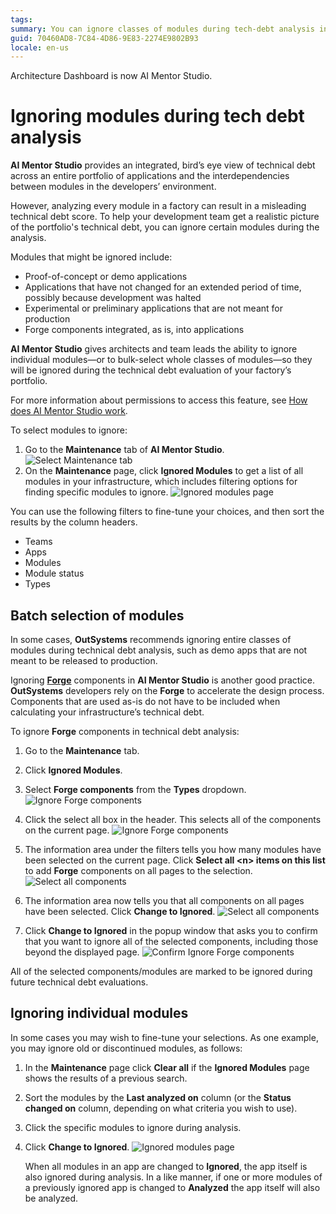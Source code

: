 ```yaml
---
tags:
summary: You can ignore classes of modules during tech-debt analysis in AI Mentor Studio.
guid: 70460AD8-7C84-4D86-9E83-2274E9802B93
locale: en-us
---
```


<div class="info" markdown="1">

Architecture Dashboard is now AI Mentor Studio.

</div>

# Ignoring modules during tech debt analysis

**AI Mentor Studio** provides an integrated, bird’s eye view of technical debt across an entire portfolio of applications and the interdependencies between modules in the developers’ environment.

However, analyzing every module in a factory can result in a misleading technical debt score. To help your development team get a realistic picture of the portfolio's technical debt, you can ignore certain modules during the analysis.

Modules that might be ignored include:

* Proof-of-concept or demo applications
* Applications that have not changed for an extended period of time, possibly because development was halted
* Experimental or preliminary applications that are not meant for production
* Forge components integrated, as is, into applications

**AI Mentor Studio** gives architects and team leads the ability to ignore individual modules—or to bulk-select whole classes of modules—so they will be ignored during the technical debt evaluation of your factory’s portfolio.

<div class="info" markdown="1">

For more information about permissions to access this feature, see [How does AI Mentor Studio work](https://success.outsystems.com/Documentation/11/Managing_the_Applications_Lifecycle/Manage_technical_debt/How_does_Architecture_Dashboard_work#Permissions).

</div>

To select modules to ignore:

1. Go to the **Maintenance** tab of **AI Mentor Studio**.
    ![Select Maintenance tab](images/ad-autoclass-1.png)
1. On the **Maintenance** page, click **Ignored Modules** to get a list of all modules in your infrastructure, which includes filtering options for finding specific modules to ignore.
    ![Ignored modules page](images/ignored-modules-main-page-ad.png)

You can use the following filters to fine-tune your choices, and then sort the results by the column headers.

* Teams
* Apps
* Modules
* Module status
* Types

## Batch selection of modules

In some cases, **OutSystems** recommends ignoring entire classes of modules during technical debt analysis, such as demo apps that are not meant to be released to production.

Ignoring **[Forge](https://www.outsystems.com/forge/)** components in **AI Mentor Studio** is another good practice. **OutSystems** developers rely on the **Forge** to accelerate the design process. Components that are used as-is do not have to be included when calculating your infrastructure’s technical debt.

To ignore **Forge** components in technical debt analysis:

1. Go to the **Maintenance** tab.
1. Click **Ignored Modules**.
1. Select **Forge components** from the **Types** dropdown.
    ![Ignore Forge components](images/ignore-forge-components-ad.png)
1. Click the select all box in the header. 
    This selects all of the components on the current page.
    ![Ignore Forge components](images/bulk-actions-ad.png)
1. The information area under the filters tells you how many modules have been selected on the current page. Click **Select all &lt;n> items on this list** to add **Forge** components on all pages to the selection.
    ![Select all components](images/select-all-ad.png)

1. The information area now tells you that all components on all pages have been selected. Click **Change to Ignored**. 
    ![Select all components](images/change-to-ignored-ad.png)
1. Click **Change to Ignored** in the popup window that asks you to confirm that you want to ignore all of the selected components, including those beyond the displayed page.
    ![Confirm Ignore Forge components](images/bulk-actions-confirm-ad.png)

All of the selected components/modules are marked to be ignored during future technical debt evaluations.

## Ignoring individual modules

In some cases you may wish to fine-tune your selections. As one example, you may ignore old or discontinued modules, as follows:

1. In the **Maintenance** page click **Clear all** if the **Ignored Modules** page shows the results of a previous search.
1. Sort the modules by the **Last analyzed on** column (or the **Status changed on** column, depending on what criteria you wish to use).
1. Click the specific modules to ignore during analysis.
1. Click **Change to Ignored**.
    ![Ignored modules page](images/individually-ignored-modules-ad.png)

    <div class="info" markdown="1">

    When all modules in an app are changed to **Ignored**, the app itself is also ignored during analysis. In a like manner, if one or more modules of a previously ignored app is changed to **Analyzed** the app itself will also be analyzed.
    
    </div>
